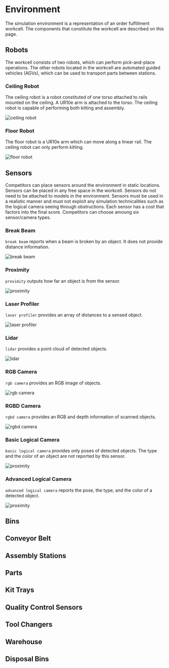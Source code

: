 # Environment

The simulation environment is a representation of an order fulfillment workcell. The components that constitute the workcell are described on this page.

## Robots

The workcell consists of two robots, which can perform pick-and-place operations. The other robots located in the workcell are automated guided vehicles (AGVs), which can be used to transport parts between stations.

### Ceiling Robot

The ceiling robot is a robot constituted of one torso attached to rails mounted on the ceiling. A UR10e arm is attached to the torso. The ceiling robot is capable of performing both kitting and assembly.

![ceiling robot](../images/CeilingRobot.jpeg)

### Floor Robot

The floor robot is a UR10e arm which can move along a linear rail. The ceiling robot can only perform kitting.

![floor robot](../images/FloorRobot.png)



## Sensors

Competitors can place sensors around the environment in static locations. Sensors can be placed in any free space in the workcell. Sensors do not need to be attached to models in the environment. Sensors must be used in a realistic manner and must not exploit any simulation technicalities such as the logical camera seeing through obstructions. Each sensor has a cost that factors into the final score. Competitors can choose amoung six sensor/camera types.

### Break Beam

`break beam` reports when a beam is broken by an object. It does not provide distance information.

![break beam](../images/BreakBeam.png)

### Proximity

`proximity` outputs how far an object is from the sensor.

![proximity](../images/Proximity.png)
### Laser Profiler

`laser profiler` provides an array of distances to a sensed object.

![laser profiler](../images/LaserProfiler.png)
### Lidar

`lidar` provides a point cloud of detected objects.

![lidar](../images/Lidar.png)


### RGB Camera

`rgb camera` provides an RGB image of objects.

![rgb camera](../images/RGBCamera.png)

### RGBD Camera

`rgbd camera` provides an RGB and depth information of scanned objects.

![rgbd camera](../images/RGBDCamera.png)


### Basic Logical Camera

`basic logical camera` provides only poses of detected objects. The type and the color of an object are not reported by this sensor.

![proximity](../images/BasicLogicalCamera.png)

### Advanced Logical Camera

`advanced logical camera` reports the pose, the type, and the color of a detected object.

![proximity](../images/AdvancedLogicalCamera.png)

## Bins

## Conveyor Belt

## Assembly Stations

## Parts

## Kit Trays

## Quality Control Sensors

## Tool Changers

## Warehouse

## Disposal Bins

